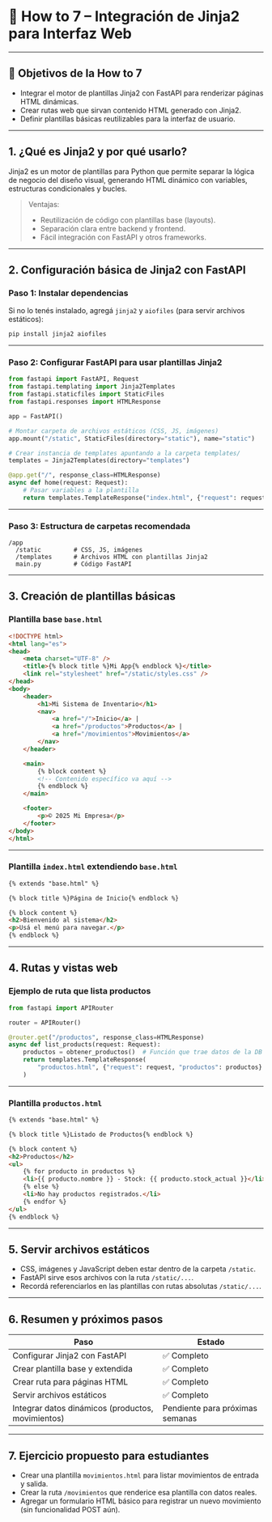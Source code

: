 # 📘 How to 7 – Integración de Jinja2 para Interfaz Web

---

## 🎯 Objetivos de la How to 7

* Integrar el motor de plantillas Jinja2 con FastAPI para renderizar páginas HTML dinámicas.
* Crear rutas web que sirvan contenido HTML generado con Jinja2.
* Definir plantillas básicas reutilizables para la interfaz de usuario.

---

## 1. ¿Qué es Jinja2 y por qué usarlo?

Jinja2 es un motor de plantillas para Python que permite separar la lógica de negocio del diseño visual, generando HTML dinámico con variables, estructuras condicionales y bucles.

> Ventajas:
>
> * Reutilización de código con plantillas base (layouts).
> * Separación clara entre backend y frontend.
> * Fácil integración con FastAPI y otros frameworks.

---

## 2. Configuración básica de Jinja2 con FastAPI

### Paso 1: Instalar dependencias

Si no lo tenés instalado, agregá `jinja2` y `aiofiles` (para servir archivos estáticos):

```bash
pip install jinja2 aiofiles
```

---

### Paso 2: Configurar FastAPI para usar plantillas Jinja2

```python
from fastapi import FastAPI, Request
from fastapi.templating import Jinja2Templates
from fastapi.staticfiles import StaticFiles
from fastapi.responses import HTMLResponse

app = FastAPI()

# Montar carpeta de archivos estáticos (CSS, JS, imágenes)
app.mount("/static", StaticFiles(directory="static"), name="static")

# Crear instancia de templates apuntando a la carpeta templates/
templates = Jinja2Templates(directory="templates")

@app.get("/", response_class=HTMLResponse)
async def home(request: Request):
    # Pasar variables a la plantilla
    return templates.TemplateResponse("index.html", {"request": request, "title": "Inicio"})
```

---

### Paso 3: Estructura de carpetas recomendada

```
/app
  /static         # CSS, JS, imágenes
  /templates      # Archivos HTML con plantillas Jinja2
  main.py         # Código FastAPI
```

---

## 3. Creación de plantillas básicas

### Plantilla base `base.html`

```html
<!DOCTYPE html>
<html lang="es">
<head>
    <meta charset="UTF-8" />
    <title>{% block title %}Mi App{% endblock %}</title>
    <link rel="stylesheet" href="/static/styles.css" />
</head>
<body>
    <header>
        <h1>Mi Sistema de Inventario</h1>
        <nav>
            <a href="/">Inicio</a> |
            <a href="/productos">Productos</a> |
            <a href="/movimientos">Movimientos</a>
        </nav>
    </header>

    <main>
        {% block content %}
        <!-- Contenido específico va aquí -->
        {% endblock %}
    </main>

    <footer>
        <p>© 2025 Mi Empresa</p>
    </footer>
</body>
</html>
```

---

### Plantilla `index.html` extendiendo `base.html`

```html
{% extends "base.html" %}

{% block title %}Página de Inicio{% endblock %}

{% block content %}
<h2>Bienvenido al sistema</h2>
<p>Usá el menú para navegar.</p>
{% endblock %}
```

---

## 4. Rutas y vistas web

### Ejemplo de ruta que lista productos

```python
from fastapi import APIRouter

router = APIRouter()

@router.get("/productos", response_class=HTMLResponse)
async def list_products(request: Request):
    productos = obtener_productos()  # Función que trae datos de la DB
    return templates.TemplateResponse(
        "productos.html", {"request": request, "productos": productos}
    )
```

---

### Plantilla `productos.html`

```html
{% extends "base.html" %}

{% block title %}Listado de Productos{% endblock %}

{% block content %}
<h2>Productos</h2>
<ul>
    {% for producto in productos %}
    <li>{{ producto.nombre }} - Stock: {{ producto.stock_actual }}</li>
    {% else %}
    <li>No hay productos registrados.</li>
    {% endfor %}
</ul>
{% endblock %}
```

---

## 5. Servir archivos estáticos

* CSS, imágenes y JavaScript deben estar dentro de la carpeta `/static`.
* FastAPI sirve esos archivos con la ruta `/static/...`.
* Recordá referenciarlos en las plantillas con rutas absolutas `/static/...`.

---

## 6. Resumen y próximos pasos

| Paso                                              | Estado                          |
| ------------------------------------------------- | ------------------------------- |
| Configurar Jinja2 con FastAPI                     | ✅ Completo                      |
| Crear plantilla base y extendida                  | ✅ Completo                      |
| Crear ruta para páginas HTML                      | ✅ Completo                      |
| Servir archivos estáticos                         | ✅ Completo                      |
| Integrar datos dinámicos (productos, movimientos) | Pendiente para próximas semanas |

---

## 7. Ejercicio propuesto para estudiantes

* Crear una plantilla `movimientos.html` para listar movimientos de entrada y salida.
* Crear la ruta `/movimientos` que renderice esa plantilla con datos reales.
* Agregar un formulario HTML básico para registrar un nuevo movimiento (sin funcionalidad POST aún).
